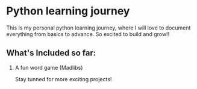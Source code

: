 # Python learning journey
This Is my personal python learning journey, where I will love to document everything from basics to advance. So excited to build and grow!! 

## What's Included so far:
1. A fun word game (Madlibs)

   Stay tunned for more exciting projects!
